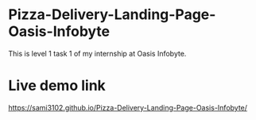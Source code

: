 # Pizza-Delivery-Landing-Page-Oasis-Infobyte
This is level 1 task 1 of my internship at Oasis Infobyte.
# Live demo link
https://sami3102.github.io/Pizza-Delivery-Landing-Page-Oasis-Infobyte/
